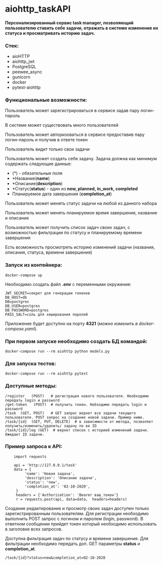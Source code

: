 # aiohttp_taskAPI
#### Персонализированный сервис task manager, позволяющий пользователю ставить себе задачи, отражать в системе изменение их статуса и просматривать историю задач.

### Стек:
- aioHTTP
- aiohttp_jwt
- PostgreSQL
- peewee_async
- gunicorn
- docker
- pytest-aiohttp

### Функциональные возможности:
Пользователь может зарегистрироваться в сервисе задав пару логин-пароль

В системе может существовать много пользователей

Пользователь может авторизоваться в сервисе предоставив пару логин-пароль и получив в ответе токен

Пользователь видит только свои задачи

Пользователь может создать себе задачу. Задача должна как минимум содержать следующие данные:

- (*) - обязательные поля
- *Название(**name**)
- *Описание(**description**)
- *Статус(**status**) - один из **new, planned, in_work, сompleted**
- Планируемое дата завершения (**completion_at**)

Пользователь может менять статус задачи на любой из данного набора

Пользователь может менять планируемое время завершения, название и описание

Пользователь может получить список задач своих задач, с возможностью фильтрации по статусу и планируемому времени завершения

Есть возможность просмотреть историю изменений задачи (названия, описания, статуса, времени завершения)

### Запуск из контейнера:
``` docker-compose up ```

Необходимо создать файл **.env** с переменными окружения:
``` 
JWT_SECRET=секрет для генерации токенов
DB_HOST=db
DB=postgres
DB_USER=postgres
DB_PASSWORD=postgres
PASS_SALT=соль для хеширования паролей
```

Приложение будет доступно на порту **4321** (*можно изменить в docker-compose.yaml*).

### При первом запуске необходимо создать БД командой:
``` docker-compose run --rm aiohttp python models.py ```

### Для запуска тестов:
``` docker-compose run --rm aiohttp pytest ```

### Доступные методы:
```
/register   (POST)   # регистрация нового пользователя. Необходимо передать login и password
/get-token   (POST)  # получить токен. Нобходимо передать login и password
/task  (GET, POST)   # GET запрос вернет все задачи текущего пользователя. POST запрос на создание новой задачи. Пример ниже.
/task/{id}  (GET, PUT, DELETE)  # в зависимости от метода, позволяет получить/изменить/удалить/ задачу по ее ID
/task/{id}/log (GET)  # вернет список с историей изменений задачи. Ожидает ID задачи.
```

### Пример запроса к API:
```
    import requests
    
    api = 'http://127.0.0.1/task'
    data = {
         'name': 'Новая задача',
         'description': 'Описание задачи',
         'status': 'new',
         'completion_at': '02-10-2020',
     }
     headers = {'Authorization': 'Bearer ваш_токен'}
     r = requests.post(api, data=data,  headers=headers)
```
Создание редактирование и просмотр своих задач доступен только зарегистрированным пользователям. 
Для регистрации необходимо выполнить POST запрос с логином и паролем (login, password). 
В ответном сообщении прийдет токен который необходимо использовать в заголовке всех запросов.

Доступна фильтрация задач по статусу и времени завершения. 
Для фильтрации необходимо передать доп. GET параметры **status** и **completion_at**.
```
/task/{id}?status=new&completion_at=02-10-2020
```

